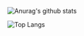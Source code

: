 ![Anurag's github stats](https://github-readme-stats.vercel.app/api?username=Mokuichi147&count_private=true&show_icons=true&theme=vue)

![Top Langs](https://github-readme-stats.vercel.app/api/top-langs/?username=Mokuichi147&layout=compact&theme=vue)
